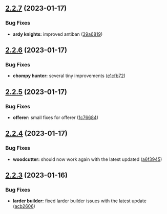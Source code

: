 ## [2.2.7](https://github.com/Torwent/wasp-free/compare/v2.2.6...v2.2.7) (2023-01-17)


### Bug Fixes

* **ardy knights:** improved antiban ([39a6819](https://github.com/Torwent/wasp-free/commit/39a68190cbfc7d85ee184379e3f116620728716a))



## [2.2.6](https://github.com/Torwent/wasp-free/compare/v2.2.5...v2.2.6) (2023-01-17)


### Bug Fixes

* **chompy hunter:** several tiny improvements ([e1cfb72](https://github.com/Torwent/wasp-free/commit/e1cfb72f00fdc89793eb7f864700990f94b2da73))



## [2.2.5](https://github.com/Torwent/wasp-free/compare/v2.2.4...v2.2.5) (2023-01-17)


### Bug Fixes

* **offerer:** small fixes for offerer ([1c76684](https://github.com/Torwent/wasp-free/commit/1c76684cbd861a09e5858f05adcd750afdf9da2c))



## [2.2.4](https://github.com/Torwent/wasp-free/compare/v2.2.3...v2.2.4) (2023-01-17)


### Bug Fixes

* **woodcutter:** should now work again with the latest updated ([a6f3945](https://github.com/Torwent/wasp-free/commit/a6f394518af0d9512a103ff24af7c5772325f8d5))



## [2.2.3](https://github.com/Torwent/wasp-free/compare/v2.2.2...v2.2.3) (2023-01-16)


### Bug Fixes

* **larder builder:** fixed larder builder issues with the latest update ([acb2606](https://github.com/Torwent/wasp-free/commit/acb2606ccd5bf1d4ed3fa7e89218c18b54613817))



